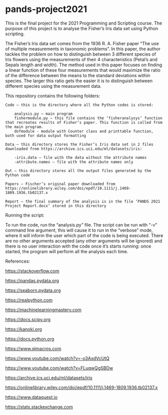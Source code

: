# pands-project2021
This is the final project for the 2021 Programming and Scripting course. The purpose of this project is to analyse the Fisher’s Iris data set using Python scripting.

The Fisher’s Iris data set comes from the 1936 R. A. Fisher paper “The use of multiple measurements in taxonomic problems”. In this paper, the author tackles the problem on how to distinguish between 3 different species of Iris flowers using the measurements of their 4 characteristics (Petal’s and Sepals length and width). The method used in this paper focuses on finding a linear function of these four measurements that would maximize the ratio of the difference between the means to the standard deviations within species. The larger this ratio gets the easier it is to distinguish between different species using the measurement data. 

This repository contains the following folders:

    Code – this is the directory where all the Python codes is stored:

	    analysis.py – main program
	    fishermodule.py – this file contains the ‘fisheranalysys’ function that recreates results of Fisher’s paper. This function is called from the main program.
        dofmodule - module with Counter class and printtable function, both used for data output formatting

    Data – this directory stores the Fisher’s Iris data set in 2 files downloaded from https://archive.ics.uci.edu/ml/datasets/iris:

        -iris.data – file with the data without the attribute names
        -attribute.names – file with the attribute names only

    Out – this directory stores all the output files generated by the Python code

    Papers – Fischer’s original paper downloaded from https://onlinelibrary.wiley.com/doi/epdf/10.1111/j.1469-1809.1936.tb02137.x

    Report – the final summary of the analysis is in the file ‘PANDS 2021 Project Report.docx’ stored in this directory

Running the script:

To run the code, run the “analysis.py” file. The script can be run with “-v” command line argument, this will cause it to run in the “verbose” mode, where it will inform the user which part of the code is being executed. There are no other arguments accepted (any other arguments will be ignored) and there is no user interaction with the code once it’s starts running: once started, the program will perform all the analysis each time.


References:

https://stackoverflow.com

https://pandas.pydata.org

https://seaborn.pydata.org

https://realpython.com

https://machinelearningmastery.com

https://docs.scipy.org

https://kanoki.org

https://docs.python.org

https://www.qimacros.com

https://www.youtube.com/watch?v=-o3AxdVcUtQ

https://www.youtube.com/watch?v=FLuqwQgSBDw 

https://archive.ics.uci.edu/ml/datasets/iris

https://onlinelibrary.wiley.com/doi/epdf/10.1111/j.1469-1809.1936.tb02137.x

https://www.dataquest.io

https://stats.stackexchange.com